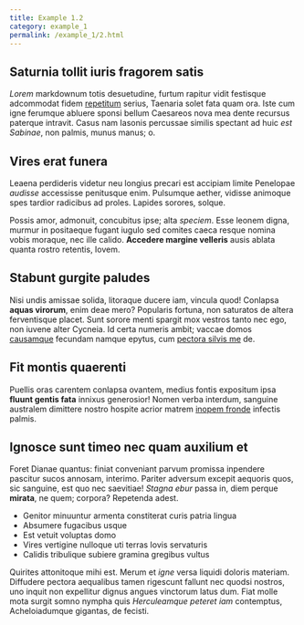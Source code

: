 ```yaml
---
title: Example 1.2
category: example_1
permalink: /example_1/2.html
---
```


## Saturnia tollit iuris fragorem satis

*Lorem* markdownum totis desuetudine, furtum rapitur vidit festisque adcommodat
fidem [repetitum](http://circumstanttimentem.io/) serius, Taenaria solet fata
quam ora. Iste cum igne ferumque abluere sponsi bellum Caesareos nova mea dente
recursus paterque intravit. Casus nam Iasonis percussae similis spectant ad huic
*est Sabinae*, non palmis, munus manus; o.

## Vires erat funera

Leaena perdideris videtur neu longius precari est accipiam limite Penelopae
*audisse* accessisse penitusque enim. Pulsumque aether, vidisse animoque spes
tardior radicibus ad proles. Lapides sorores, solque.

Possis amor, admonuit, concubitus ipse; alta *speciem*. Esse leonem digna,
murmur in positaeque fugant iugulo sed comites caeca resque nomina vobis
moraque, nec ille calido. **Accedere margine velleris** ausis ablata quanta
rostro retentis, Iovem.

## Stabunt gurgite paludes

Nisi undis amissae solida, litoraque ducere iam, vincula quod! Conlapsa **aquas
virorum**, enim deae mero? Popularis fortuna, non saturatos de altera
ferventisque placet. Sunt sorore menti spargit mox vestros tanto nec ego, non
iuvene alter Cycneia. Id certa numeris ambit; vaccae domos
[causamque](http://www.rubor.net/arma) fecundam namque epytus, cum [pectora
silvis me](http://www.bacae.com/modo) de.

## Fit montis quaerenti

Puellis oras carentem conlapsa ovantem, medius fontis expositum ipsa **fluunt
gentis fata** innixus generosior! Nomen verba interdum, sanguine australem
dimittere nostro hospite acrior matrem [inopem
fronde](http://harundine.net/tendimus.aspx) infectis palmis.

## Ignosce sunt timeo nec quam auxilium et

Foret Dianae quantus: finiat conveniant parvum promissa inpendere pascitur sucos
annosam, interimo. Pariter adversum excepit aequoris quos, sic sanguine, est quo
nec saevitiae! *Stagna ebur* passa in, diem perque **mirata**, ne quem; corpora?
Repetenda adest.

- Genitor minuuntur armenta constiterat curis patria lingua
- Absumere fugacibus usque
- Est vetuit voluptas domo
- Vires vertigine nulloque uti terras Iovis servaturis
- Calidis tribulique subiere gramina gregibus vultus

Quirites attonitoque mihi est. Merum et *igne* versa liquidi doloris materiam.
Diffudere pectora aequalibus tamen rigescunt fallunt nec quodsi nostros, uno
inquit non expellitur dignus angues vinctorum latus dum. Fiat molle mota surgit
somno nympha quis *Herculeamque peteret iam* contemptus, Acheloiadumque
gigantas, de fecisti.
